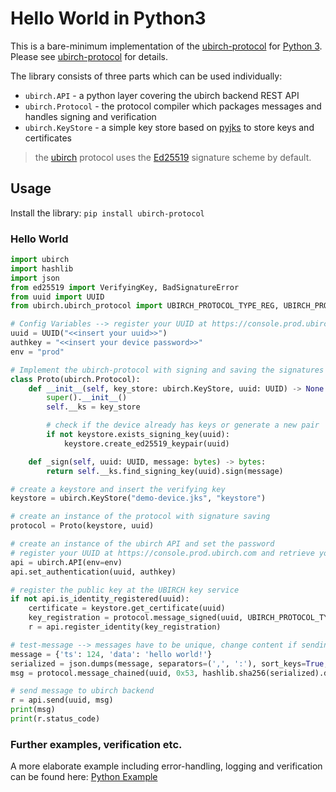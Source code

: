 # Hello World in Python3

This is a bare-minimum implementation of the [ubirch-protocol](https://github.com/ubirch/ubirch-protocol)
for [Python 3](https://www.python.org/). Please see [ubirch-protocol](https://github.com/ubirch/ubirch-protocol)
for details.

The library consists of three parts which can be used individually:

* `ubirch.API` - a python layer covering the ubirch backend REST API
* `ubirch.Protocol` - the protocol compiler which packages messages and handles signing and verification
* `ubirch.KeyStore` - a simple key store based on [pyjks](https://pypi.org/project/pyjks/) to store keys and certificates

> the [ubirch](https://ubirch.com) protocol uses the [Ed25519](https://ed25519.cr.yp.to/) signature scheme by default.
 
## Usage

Install the library: `pip install ubirch-protocol`
  
### Hello World

```python
import ubirch
import hashlib
import json
from ed25519 import VerifyingKey, BadSignatureError
from uuid import UUID
from ubirch.ubirch_protocol import UBIRCH_PROTOCOL_TYPE_REG, UBIRCH_PROTOCOL_TYPE_BIN

# Config Variables --> register your UUID at https://console.prod.ubirch.com
uuid = UUID("<<insert your uuid>>")
authkey = "<<insert your device password>>"
env = "prod"

# Implement the ubirch-protocol with signing and saving the signatures
class Proto(ubirch.Protocol):
    def __init__(self, key_store: ubirch.KeyStore, uuid: UUID) -> None:
        super().__init__()
        self.__ks = key_store

        # check if the device already has keys or generate a new pair
        if not keystore.exists_signing_key(uuid):
            keystore.create_ed25519_keypair(uuid)

    def _sign(self, uuid: UUID, message: bytes) -> bytes:
        return self.__ks.find_signing_key(uuid).sign(message)

# create a keystore and insert the verifying key
keystore = ubirch.KeyStore("demo-device.jks", "keystore")

# create an instance of the protocol with signature saving
protocol = Proto(keystore, uuid)

# create an instance of the ubirch API and set the password
# register your UUID at https://console.prod.ubirch.com and retrieve your password
api = ubirch.API(env=env)
api.set_authentication(uuid, authkey)  

# register the public key at the UBIRCH key service
if not api.is_identity_registered(uuid):
    certificate = keystore.get_certificate(uuid)
    key_registration = protocol.message_signed(uuid, UBIRCH_PROTOCOL_TYPE_REG, certificate)
    r = api.register_identity(key_registration)

# test-message --> messages have to be unique, change content if sending more than once
message = {'ts': 124, 'data': 'hello world!'}
serialized = json.dumps(message, separators=(',', ':'), sort_keys=True, ensure_ascii=False).encode()
msg = protocol.message_chained(uuid, 0x53, hashlib.sha256(serialized).digest())

# send message to ubirch backend
r = api.send(uuid, msg)
print(msg)
print(r.status_code)
```

### Further examples, verification etc.
A more elaborate example including error-handling, logging and verification can be found here: [Python Example](https://github.com/ubirch/ubirch-protocol-python/blob/master/examples/example-client.py)

